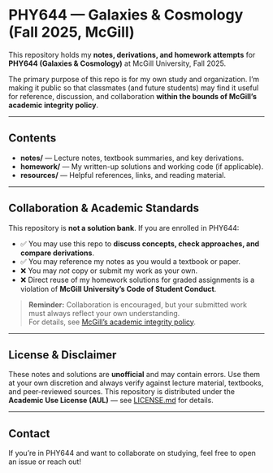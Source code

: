 # PHY644 — Galaxies & Cosmology (Fall 2025, McGill)

This repository holds my **notes, derivations, and homework attempts** for **PHY644 (Galaxies & Cosmology)** at McGill University, Fall 2025.  

The primary purpose of this repo is for my own study and organization. I’m making it public so that classmates (and future students) may find it useful for reference, discussion, and collaboration **within the bounds of McGill’s academic integrity policy**.

---

## Contents
- **notes/** — Lecture notes, textbook summaries, and key derivations.
- **homework/** — My written-up solutions and working code (if applicable).
- **resources/** — Helpful references, links, and reading material.

---

## Collaboration & Academic Standards
This repository is **not a solution bank**. If you are enrolled in PHY644:

- ✅ You may use this repo to **discuss concepts, check approaches, and compare derivations**.  
- ✅ You may reference my notes as you would a textbook or paper.  
- ❌ You may *not* copy or submit my work as your own.  
- ❌ Direct reuse of my homework solutions for graded assignments is a violation of **McGill University’s Code of Student Conduct**.  

> **Reminder:** Collaboration is encouraged, but your submitted work must always reflect your own understanding.  
> For details, see [McGill’s academic integrity policy](https://www.mcgill.ca/students/srr/honest).

---

## License & Disclaimer
These notes and solutions are **unofficial** and may contain errors. Use them at your own discretion and always verify against lecture material, textbooks, and peer-reviewed sources.
This repository is distributed under the **Academic Use License (AUL)** — see [LICENSE.md](https://github.com/afinemax/mcgill_phy644_galaxies_cosmology/blob/main/LICENSE.MD) for details.

---

## Contact
If you’re in PHY644 and want to collaborate on studying, feel free to open an issue or reach out!
